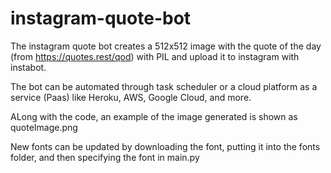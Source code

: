 # instagram-quote-bot
The instagram quote bot creates a 512x512 image with the quote of the day
(from https://quotes.rest/qod) with PIL and upload it to instagram with instabot.

The bot can be automated through task scheduler or a cloud platform as a service
(Paas) like Heroku, AWS, Google Cloud, and more.
 
ALong with the code, an example of the image generated is shown as quoteImage.png

New fonts can be updated by downloading the font, putting it into the fonts folder, and then specifying the font in main.py
